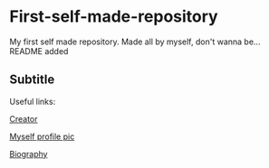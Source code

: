 # First-self-made-repository
My first self made repository. Made all by myself, don't wanna be... README added

## Subtitle

Useful links:

[Creator](https://linkedin.com/in/miguel-r-ferreira/)

[Myself profile pic](https://shorturl.at/sCHIL)

[Biography](https://shorturl.at/yFPV8)

